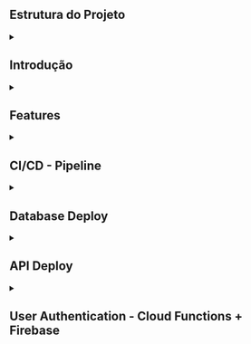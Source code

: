 ## Estrutura do Projeto

<details>
  <summary> <h2> Introdução </h2> </summary>

A Health&Med, uma startup inovadora no setor de saúde, está desenvolvendo um novo sistema que irá revolucionar a Telemedicina no país. O novo produto é um sistema proprietário, visando proporcionar um serviço de maior qualidade, segurança dos dados dos pacientes e redução de custos. O objetivo é criar um sistema robusto, escalável e seguro que permita o gerenciamento eficiente desses agendamentos e consultas.

Acesse a [Wiki do Projeto](https://github.com/tshadz-fiap-postech-soat3/healthmed/wiki) para mais informações a respeito dos:

* Requisitos técnicos (business)
* Domain-Driven Design
* S-SDLC
* Arquitetura

### Tecnologias Utilizadas:

- **Linguagem de Programação**: TypeScript
- **Framework**: NestJS
- **Banco de Dados**: MySQL
- **Serviço de Cloud**:Google Cloud Platform (GCP)
- **Ferramentas de DevOps**: GitHub Actions, Terraform e SonarCloud.
</details>

<details>
  <summary> <h2> Features </h2> </summary>
  
- [x]  Aplicação executando na nuvem, os itens de 1 a 6 dos requisitos funcionais, contemplando:
- [x]  Autenticação do Usuário (Médico)
- [x]  Cadastro/Edição de Horários Disponíveis (Médico)
- [x]  Aceite ou Recusa de Consultas Médicas (Médico)
- [x]  Autenticação do Usuário (Paciente)
- [x]  Busca por Médicos (Paciente)
- [x]  Agendamento de Consultas (Paciente)

</details>

<details>
  <summary> <h2> CI/CD - Pipeline </h2> </summary>
  
  ![image](https://github.com/user-attachments/assets/400f2bc7-3d0b-4758-99e2-349454977dca)
  
  ![image](https://github.com/user-attachments/assets/717cfeae-c60b-4bb3-9b48-e1b5d597bab4)

</details>

<details>
  <summary> <h2> Database Deploy </h2> </summary>
  
https://github.com/user-attachments/assets/89a99824-1520-4f4f-9222-94ecec44a11d

</details>

<details>
  <summary> <h2> API Deploy </h2> </summary>

https://github.com/user-attachments/assets/bce6354b-9637-43c3-a743-d696dfb1d443

https://github.com/user-attachments/assets/072f6e45-46bf-45bb-bab7-643a135c1884

</details>

<details>
  <summary> <h2> User Authentication - Cloud Functions + Firebase </h2> </summary>

https://github.com/user-attachments/assets/9993a899-60ad-479e-afed-284d28f1c840

</details>
